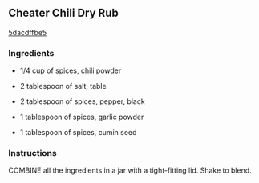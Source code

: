 ## Cheater Chili Dry Rub

[5dacdffbe5](http://www.epicurious.com/recipes/food/views/cheater-chili-dry-rub-391273)

### Ingredients

 - 1/4 cup of spices, chili powder

 - 2 tablespoon of salt, table

 - 2 tablespoon of spices, pepper, black

 - 1 tablespoon of spices, garlic powder

 - 1 tablespoon of spices, cumin seed

### Instructions

COMBINE all the ingredients in a jar with a tight-fitting lid. Shake to blend.